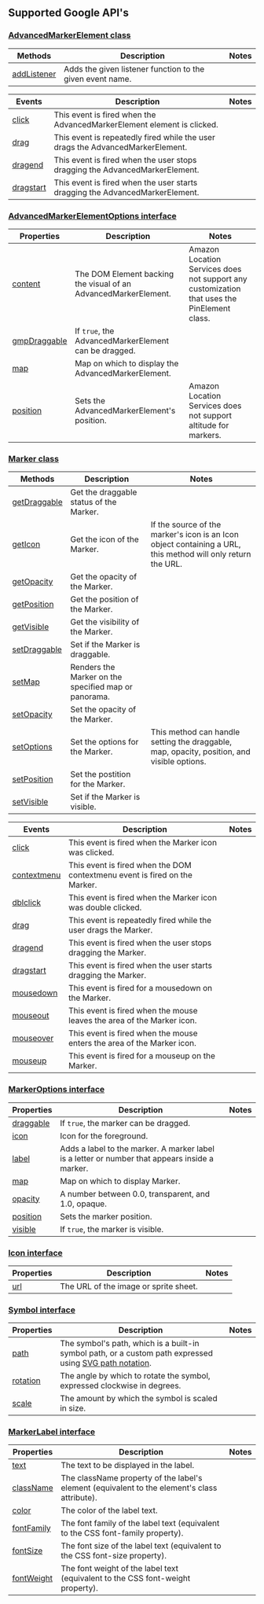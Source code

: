 ## Supported Google API's

### [AdvancedMarkerElement class](https://developers.google.com/maps/documentation/javascript/reference/advanced-markers#AdvancedMarkerElement)

| <a href="https://developers.google.com/maps/documentation/javascript/reference/advanced-markers#AdvancedMarkerElement-Methods" style="text-decoration:none;">Methods</a> | Description                                               | Notes |
| ------------------------------------------------------------------------------------------------------------------------------------------------------------------------ | --------------------------------------------------------- | ----- |
| [addListener](https://developers.google.com/maps/documentation/javascript/reference/event#MVCObject.addListener)                                                         | Adds the given listener function to the given event name. |       |

| <a href="https://developers.google.com/maps/documentation/javascript/reference/map#Map-Events" style="text-decoration:none;">Events</a> | Description                                                                    | Notes |
| --------------------------------------------------------------------------------------------------------------------------------------- | ------------------------------------------------------------------------------ | ----- |
| [click](https://developers.google.com/maps/documentation/javascript/reference/advanced-markers#AdvancedMarkerElement.click)             | This event is fired when the AdvancedMarkerElement element is clicked.         |       |
| [drag](https://developers.google.com/maps/documentation/javascript/reference/advanced-markers#AdvancedMarkerElement.drag)               | This event is repeatedly fired while the user drags the AdvancedMarkerElement. |       |
| [dragend](https://developers.google.com/maps/documentation/javascript/reference/advanced-markers#AdvancedMarkerElement.dragend)         | This event is fired when the user stops dragging the AdvancedMarkerElement.    |       |
| [dragstart](https://developers.google.com/maps/documentation/javascript/reference/advanced-markers#AdvancedMarkerElement.dragstart)     | This event is fired when the user starts dragging the AdvancedMarkerElement.   |       |

### [AdvancedMarkerElementOptions interface](https://developers.google.com/maps/documentation/javascript/reference/advanced-markers#AdvancedMarkerElementOptions)

| <a href="https://developers.google.com/maps/documentation/javascript/reference/advanced-markers#AdvancedMarkerElementOptions-Properties" style="text-decoration:none;">Properties</a> | Description                                                     | Notes                                                                                       |
| ------------------------------------------------------------------------------------------------------------------------------------------------------------------------------------- | --------------------------------------------------------------- | ------------------------------------------------------------------------------------------- |
| [content](https://developers.google.com/maps/documentation/javascript/reference/advanced-markers#AdvancedMarkerElementOptions.content)                                                | The DOM Element backing the visual of an AdvancedMarkerElement. | Amazon Location Services does not support any customization that uses the PinElement class. |
| [gmpDraggable](https://developers.google.com/maps/documentation/javascript/reference/advanced-markers#AdvancedMarkerElementOptions.gmpDraggable)                                      | If `true`, the AdvancedMarkerElement can be dragged.            |                                                                                             |
| [map](https://developers.google.com/maps/documentation/javascript/reference/advanced-markers#AdvancedMarkerElementOptions.map)                                                        | Map on which to display the AdvancedMarkerElement.              |                                                                                             |
| [position](https://developers.google.com/maps/documentation/javascript/reference/advanced-markers#AdvancedMarkerElementOptions.position)                                              | Sets the AdvancedMarkerElement's position.                      | Amazon Location Services does not support altitude for markers.                             |

### [Marker class](https://developers.google.com/maps/documentation/javascript/reference/marker)

| <a href="https://developers.google.com/maps/documentation/javascript/reference/marker#Marker-Methods" style="text-decoration:none;">Methods</a> | Description                                          | Notes                                                                                                        |
| ----------------------------------------------------------------------------------------------------------------------------------------------- | ---------------------------------------------------- | ------------------------------------------------------------------------------------------------------------ |
| [getDraggable](https://developers.google.com/maps/documentation/javascript/reference/marker#Marker.getDraggable)                                | Get the draggable status of the Marker.              |                                                                                                              |
| [getIcon](https://developers.google.com/maps/documentation/javascript/reference/marker#Marker.getIcon)                                          | Get the icon of the Marker.                          | If the source of the marker's icon is an Icon object containing a URL, this method will only return the URL. |
| [getOpacity](https://developers.google.com/maps/documentation/javascript/reference/marker#Marker.getOpacity)                                    | Get the opacity of the Marker.                       |                                                                                                              |
| [getPosition](https://developers.google.com/maps/documentation/javascript/reference/marker#Marker.getPosition)                                  | Get the position of the Marker.                      |                                                                                                              |
| [getVisible](https://developers.google.com/maps/documentation/javascript/reference/marker#Marker.getVisible)                                    | Get the visibility of the Marker.                    |                                                                                                              |
| [setDraggable](https://developers.google.com/maps/documentation/javascript/reference/marker#Marker.setDraggable)                                | Set if the Marker is draggable.                      |                                                                                                              |
| [setMap](https://developers.google.com/maps/documentation/javascript/reference/marker#Marker.setMap)                                            | Renders the Marker on the specified map or panorama. |                                                                                                              |
| [setOpacity](https://developers.google.com/maps/documentation/javascript/reference/marker#Marker.setOpacity)                                    | Set the opacity of the Marker.                       |                                                                                                              |
| [setOptions](https://developers.google.com/maps/documentation/javascript/reference/marker#Marker.setOptions)                                    | Set the options for the Marker.                      | This method can handle setting the draggable, map, opacity, position, and visible options.                   |
| [setPosition](https://developers.google.com/maps/documentation/javascript/reference/marker#Marker.setPosition)                                  | Set the postition for the Marker.                    |                                                                                                              |
| [setVisible](https://developers.google.com/maps/documentation/javascript/reference/marker#Marker.setVisible)                                    | Set if the Marker is visible.                        |                                                                                                              |

| <a href="https://developers.google.com/maps/documentation/javascript/reference/map#Map-Events" style="text-decoration:none;">Events</a> | Description                                                                | Notes |
| --------------------------------------------------------------------------------------------------------------------------------------- | -------------------------------------------------------------------------- | ----- |
| [click](https://developers.google.com/maps/documentation/javascript/reference/marker#Marker.click)                                      | This event is fired when the Marker icon was clicked.                      |       |
| [contextmenu](https://developers.google.com/maps/documentation/javascript/reference/marker#Marker.contextmenu)                          | This event is fired when the DOM contextmenu event is fired on the Marker. |       |
| [dblclick](https://developers.google.com/maps/documentation/javascript/reference/marker#Marker.dblclick)                                | This event is fired when the Marker icon was double clicked.               |       |
| [drag](https://developers.google.com/maps/documentation/javascript/reference/marker#Marker.drag)                                        | This event is repeatedly fired while the user drags the Marker.            |       |
| [dragend](https://developers.google.com/maps/documentation/javascript/reference/marker#Marker.dragend)                                  | This event is fired when the user stops dragging the Marker.               |       |
| [dragstart](https://developers.google.com/maps/documentation/javascript/reference/marker#Marker.dragstart)                              | This event is fired when the user starts dragging the Marker.              |       |
| [mousedown](https://developers.google.com/maps/documentation/javascript/reference/marker#Marker.mousedown)                              | This event is fired for a mousedown on the Marker.                         |       |
| [mouseout](https://developers.google.com/maps/documentation/javascript/reference/marker#Marker.mouseout)                                | This event is fired when the mouse leaves the area of the Marker icon.     |       |
| [mouseover](https://developers.google.com/maps/documentation/javascript/reference/marker#Marker.mouseover)                              | This event is fired when the mouse enters the area of the Marker icon.     |       |
| [mouseup](https://developers.google.com/maps/documentation/javascript/reference/marker#Marker.mouseup)                                  | This event is fired for a mouseup on the Marker.                           |       |

### [MarkerOptions interface](https://developers.google.com/maps/documentation/javascript/reference/marker#MarkerOptions)

| <a href="https://developers.google.com/maps/documentation/javascript/reference/marker#MarkerOptions-Properties" style="text-decoration:none;">Properties</a> | Description                                                                                    | Notes |
| ------------------------------------------------------------------------------------------------------------------------------------------------------------ | ---------------------------------------------------------------------------------------------- | ----- |
| [draggable](https://developers.google.com/maps/documentation/javascript/reference/marker#MarkerOptions.draggable)                                            | If `true`, the marker can be dragged.                                                          |       |
| [icon](https://developers.google.com/maps/documentation/javascript/reference/marker#MarkerOptions.icon)                                                      | Icon for the foreground.                                                                       |       |
| [label](https://developers.google.com/maps/documentation/javascript/reference/marker#MarkerOptions.label)                                                    | Adds a label to the marker. A marker label is a letter or number that appears inside a marker. |       |
| [map](https://developers.google.com/maps/documentation/javascript/reference/marker#MarkerOptions.map)                                                        | Map on which to display Marker.                                                                |       |
| [opacity](https://developers.google.com/maps/documentation/javascript/reference/marker#MarkerOptions.opacity)                                                | A number between 0.0, transparent, and 1.0, opaque.                                            |       |
| [position](https://developers.google.com/maps/documentation/javascript/reference/marker#MarkerOptions.position)                                              | Sets the marker position.                                                                      |       |
| [visible](https://developers.google.com/maps/documentation/javascript/reference/marker#MarkerOptions.visible)                                                | If `true`, the marker is visible.                                                              |       |

### [Icon interface](https://developers.google.com/maps/documentation/javascript/reference/marker#Icon)

| <a href="https://developers.google.com/maps/documentation/javascript/reference/marker#Icon-Properties" style="text-decoration:none;">Properties</a> | Description                           | Notes |
| --------------------------------------------------------------------------------------------------------------------------------------------------- | ------------------------------------- | ----- |
| [url](https://developers.google.com/maps/documentation/javascript/reference/marker#Icon.url)                                                        | The URL of the image or sprite sheet. |       |

### [Symbol interface](https://developers.google.com/maps/documentation/javascript/reference/marker#Symbol)

| <a href="https://developers.google.com/maps/documentation/javascript/reference/marker#Symbol-Properties" style="text-decoration:none;">Properties</a> | Description                                                                                                                                             | Notes |
| ----------------------------------------------------------------------------------------------------------------------------------------------------- | ------------------------------------------------------------------------------------------------------------------------------------------------------- | ----- |
| [path](https://developers.google.com/maps/documentation/javascript/reference/marker#Symbol.path)                                                      | The symbol's path, which is a built-in symbol path, or a custom path expressed using [SVG path notation](http://www.w3.org/TR/SVG/paths.html#PathData). |       |
| [rotation](https://developers.google.com/maps/documentation/javascript/reference/marker#Symbol.rotation)                                              | The angle by which to rotate the symbol, expressed clockwise in degrees.                                                                                |       |
| [scale](https://developers.google.com/maps/documentation/javascript/reference/marker#Symbol.scale)                                                    | The amount by which the symbol is scaled in size.                                                                                                       |       |

### [MarkerLabel interface](https://developers.google.com/maps/documentation/javascript/reference/marker#MarkerLabel)

| <a href="https://developers.google.com/maps/documentation/javascript/reference/marker#MarkerLabel-Properties" style="text-decoration:none;">Properties</a> | Description                                                                                  | Notes |
| ---------------------------------------------------------------------------------------------------------------------------------------------------------- | -------------------------------------------------------------------------------------------- | ----- |
| [text](https://developers.google.com/maps/documentation/javascript/reference/marker#MarkerLabel.text)                                                      | The text to be displayed in the label.                                                       |       |
| [className](https://developers.google.com/maps/documentation/javascript/reference/marker#MarkerLabel.className)                                            | The className property of the label's element (equivalent to the element's class attribute). |       |
| [color](https://developers.google.com/maps/documentation/javascript/reference/marker#MarkerLabel.color)                                                    | The color of the label text.                                                                 |       |
| [fontFamily](https://developers.google.com/maps/documentation/javascript/reference/marker#MarkerLabel.fontFamily)                                          | The font family of the label text (equivalent to the CSS font-family property).              |       |
| [fontSize](https://developers.google.com/maps/documentation/javascript/reference/marker#MarkerLabel.fontSize)                                              | The font size of the label text (equivalent to the CSS font-size property).                  |       |
| [fontWeight](https://developers.google.com/maps/documentation/javascript/reference/marker#MarkerLabel.fontWeight)                                          | The font weight of the label text (equivalent to the CSS font-weight property).              |       |
